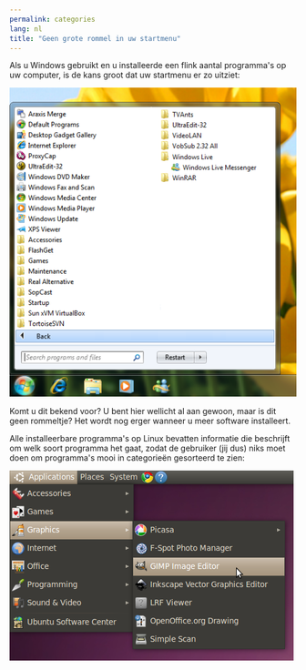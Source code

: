 ```yaml
---
permalink: categories
lang: nl
title: "Geen grote rommel in uw startmenu"
---
```


Als u Windows gebruikt en u installeerde een flink aantal programma's op uw computer, is de kans groot dat uw startmenu er zo uitziet:

<img src="/img/windows_7_start_menu.png">

Komt u dit bekend voor? U bent hier wellicht al aan gewoon, maar is dit geen rommeltje? Het wordt nog erger wanneer u meer software installeert.

Alle installeerbare programma's op Linux bevatten informatie die beschrijft om welk soort programma het gaat, zodat de gebruiker (jij dus) niks moet doen om programma's mooi in categorieën gesorteerd te zien:

<img src="/img/categories_menu.png">




